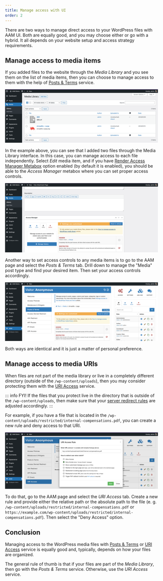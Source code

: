 ```yaml
---
title: Manage access with UI
order: 2
---
```


There are two ways to manage direct access to your WordPress files with AAM UI. Both are equally good, and you may choose either or go with a hybrid. It all depends on your website setup and access strategy requirements.

## Manage access to media items
If you added files to the website through the _Media Library_ and you see them on the list of media items, then you can choose to manage access to them with the help of [Posts & Terms](/plugin/advanced-access-manager/service/post-term) service.

![WordPress Media Library Items](./assets/wordpress-media-library.png)

In the example above, you can see that I added two files through the Media Library interface. In this case, you can manage access to each file independently. Select _Edit_ media item, and if you have [Render Access Manager Metabox](/plugin/advanced-access-manager/setting/render-access-metabox) option enabled (by default it is enabled), you should be able to the _Access Manager_ metabox where you can set proper access controls.

![Restrict Media with Access Manager metabox](./assets/restrict-media-with-metabox.png)

Another way to set access controls to any media items is to go to the AAM page and select the _Posts & Terms_ tab. Drill down to manage the "Media" post type and find your desired item. Then set your access controls accordingly.

![Restrict media with Posts & Terms](./assets/posts-terms-media-restrict.png)

Both ways are identical and it is just a matter of personal preference.

## Manage access to media URIs

When files are not part of the media library or live in a completely different directory (outside of the `/wp-content/uploads`), then you may consider protecting them with the [URI Access](/plugin/advanced-access-manager/service/uri) service.

::: info FYI!
If the files that you protect live in the directory that is outside of the `/wp-content/uploads`, then make sure that your [server redirect rules](/plugin/protected-media-files/installation#setup-server-redirect-rules) are adjusted accordingly.
:::

For example, if you have a file that is located in the `/wp-content/uploads/restricted/internal-compensations.pdf`, you can create a new rule and deny access to that URI.

![URI Access media file](./assets/uri-access-media.png)

To do that, go to the AAM page and select the _URI Access_ tab. Create a new rule and provide either the relative path or the absolute path to the file (e. g. `/wp-content/uploads/restricted/internal-compensations.pdf` or `https://example.com/wp-content/uploads/restricted/internal-compensations.pdf`). Then select the "Deny Access" option.

## Conclusion
Managing access to the WordPress media files with [Posts & Terms](/plugin/advanced-access-manager/service/post-term) or [URI Access](/plugin/advanced-access-manager/service/uri) service is equally good and, typically, depends on how your files are organized.

The general rule of thumb is that if your files are part of the _Media Library_, then go with the _Posts & Terms_ service. Otherwise, use the _URI Access_ service.
